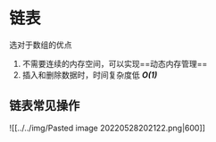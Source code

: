 # 链表

选对于数组的优点

1. 不需要连续的内存空间，可以实现==动态内存管理==
2. 插入和删除数据时，时间复杂度低  ***O(1)***

## 链表常见操作

![[../../img/Pasted image 20220528202122.png|600]]

